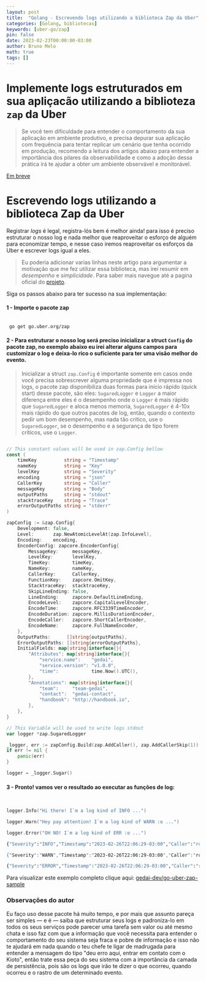 ```yaml
---
layout: post
title:  "Golang - Escrevendo logs utilizando a biblioteca Zap da Uber"
categories: [Golang, bibliotecas]
keywords: [uber-go/zap]
pin: false
date: 2023-02-23T00:00:00-03:00
author: Bruno Melo
math: true
tags: []
---
```


# Implemente logs estruturados em sua apliçacão utilizando a biblioteza `zap` da Uber

>Se você tem dificuldade para entender o comportamento da sua aplicação em ambiente produtivo, e precisa depurar sua aplicação com frequência para tentar replicar um cenário que tenha ocorrido em produção, recomendo a leitura dos artigos abaixo para entender a importância dos pilares da observabilidade e como a adoção dessa prática irá te ajudar a obter um ambiente observável e monitorável.

[Em breve]()


# Escrevendo logs utilizando a biblioteca Zap da Uber

Registrar *logs* é legal, registra-lós bem é melhor ainda! para isso é preciso estruturar o nosso log e nada melhor que reaproveitar o esforço de alguém para economizar tempo, e nesse caso iremos reaproveitar os esforços da Uber e escrever logs igual a eles.

>Eu poderia adicionar varias linhas neste artigo para argumentar a motivação que me fez utilizar essa biblioteca, mas irei resumir em *desempenho* e *simplicidade*. Para saber mais navegue até a pagina oficial do [projeto](https://github.com/uber-go/zap).


Siga os passos abaixo para ter sucesso na sua implementação:

#### 1 - Importe o pacote zap

```sh
 
 go get go.uber.org/zap

```

#### 2 - Para estruturar o nosso log será preciso inicializar a struct `Config` do pacote zap, no exemplo abaixo eu irei alterar alguns campos para customizar o log e deixa-lo rico o suficiente para ter uma visão melhor do evento.

>Inicializar a struct `zap.Config` é importante somente em casos onde você precisa sobrescrever alguma propriedade que é impressa nos logs, o pacote zap disponibiliza duas formas para início rápido (quick start) desse pacote, são eles: `SugaredLogger` e `Logger` a maior diferença entre eles é o desempenho onde o `Logger` é mais rápido que `SugaredLogger` e aloca menos memoria, `SugaredLogger` é 4-10x mais rápido do que outros pacotes de log, então, quando o contexto pedir um bom desempenho, mas nada tão crítico, use o `SugaredLogger`, se o desempenho e a segurança de tipo forem críticos, use o `Logger`.

```go

// This constant values will be used in zap.Config bellow
const (
	timeKey          string = "Timestamp"
	nameKey          string = "Key"
	levelKey         string = "Severity"
	encoding         string = "json"
	CallerKey        string = "Caller"
	messageKey       string = "Body"
	outputPaths      string = "stdout"
	stacktraceKey    string = "Trace"
	errorOutputPaths string = "stderr"
)

zapConfig := &zap.Config{
	Development: false,
	Level:       zap.NewAtomicLevelAt(zap.InfoLevel),
	Encoding:    encoding,
	EncoderConfig: zapcore.EncoderConfig{
		MessageKey:     messageKey,
		LevelKey:       levelKey,
		TimeKey:        timeKey,
		NameKey:        nameKey,
		CallerKey:      CallerKey,
		FunctionKey:    zapcore.OmitKey,
		StacktraceKey:  stacktraceKey,
		SkipLineEnding: false,
		LineEnding:     zapcore.DefaultLineEnding,
		EncodeLevel:    zapcore.CapitalLevelEncoder,
		EncodeTime:     zapcore.RFC3339TimeEncoder,
		EncodeDuration: zapcore.MillisDurationEncoder,
		EncodeCaller:   zapcore.ShortCallerEncoder,
		EncodeName:     zapcore.FullNameEncoder,
	},
	OutputPaths:      []string{outputPaths},
	ErrorOutputPaths: []string{errorOutputPaths},
	InitialFields: map[string]interface{}{
		"Attributes": map[string]interface{}{
			"service.name":    "gedai",
			"service.version": "v1.0.0",
			"time":            time.Now().UTC(),
		},
		"Annotations": map[string]interface{}{
			"team":     "team-gedai",
			"contact":  "gedai-contact",
			"handbook": "http://handbook.io",
		},
	},
}

// This Variable will be used to write logs stdout
var logger *zap.SugaredLogger

_logger, err := zapConfig.Build(zap.AddCaller(), zap.AddCallerSkip(1))
if err != nil {
	panic(err)
}

logger = _logger.Sugar()

```

#### 3 - Pronto! vamos ver o resultado ao executar as funções de log:

```go


logger.Info("Hi there! I`m a log kind of INFO ...")

logger.Warn("Hey pay attention! I`m a log kind of WARN :o ...")

logger.Error("OH NO! I`m a log kind of ERR :o ...")

```

```sh
{"Severity":"INFO","Timestamp":"2023-02-26T22:06:29-03:00","Caller":"runtime/proc.go:250","Body":"Hi there! I`m a log kind of INFO ...","Annotations":{"contact":"gedai-contact","handbook":"http://handbook.io","team":"team-gedai"},"Attributes":{"service.name":"gedai","service.version":"v1.0.0","time":"2023-02-27T01:06:29.654943Z"}}

{"Severity":"WARN","Timestamp":"2023-02-26T22:06:29-03:00","Caller":"runtime/proc.go:250","Body":"Hey pay attention! I`m a log kind of WARN :o ...","Annotations":{"contact":"gedai-contact","handbook":"http://handbook.io","team":"team-gedai"},"Attributes":{"service.name":"gedai","service.version":"v1.0.0","time":"2023-02-27T01:06:29.654943Z"}}

{"Severity":"ERROR","Timestamp":"2023-02-26T22:06:29-03:00","Caller":"runtime/proc.go:250","Body":"OH NO! I`m a log kind of ERR :o ...","Annotations":{"contact":"gedai-contact","handbook":"http://handbook.io","team":"team-gedai"},"Attributes":{"service.name":"gedai","service.version":"v1.0.0","time":"2023-02-27T01:06:29.654943Z"}}

```

Para visualizar este exemplo completo clique aqui: [gedai-dev/go-uber-zap-sample](https://github.com/gedai-dev/go-uber-zap-sample)


### Observações do autor

Eu faço uso desse pacote há muito tempo, e por mais que assunto pareça ser simples — e é — saiba que estruturar seus logs e padroniza-lo em todos os seus serviços pode parecer uma tarefa sem valor ou até mesmo chata e isso faz com que a informação que você necessita para entender o comportamento do seu sistema seja fraca e pobre de informação e isso não te ajudará em nada quando o teu chefe te ligar de madrugada para entender a mensagem do tipo "deu erro aqui, entrar em contato com o Kioto", então trate essa peça do seu sistema com a importância da camada de persistência, pois são os logs que irão te dizer o que ocorreu, quando ocorreu e o rastro de um determinado evento.


